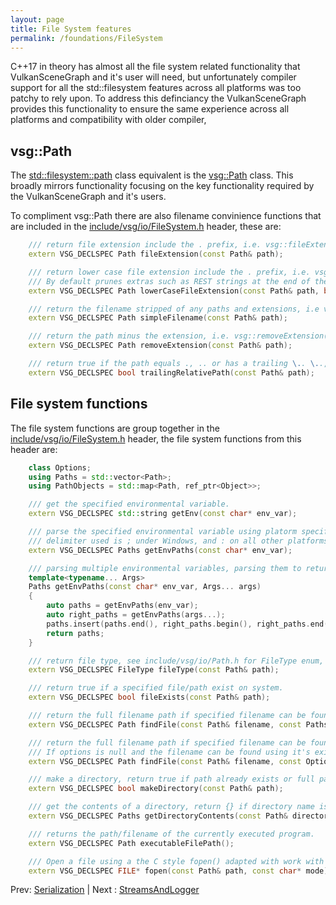 ```yaml
---
layout: page
title: File System features
permalink: /foundations/FileSystem
---
```


C++17 in theory has almost all the file system related functionality that VulkanSceneGraph and it's user will need, but unfortunately compiler support for all the std::filesystem features across all platforms was too patchy to rely upon.  To address this definciancy the VulkanSceneGraph provides this functionality to ensure the same experience across all platforms and compatibility with older compiler,

## vsg::Path

The [std::filesystem::path](https://en.cppreference.com/w/cpp/filesystem/path) class equivalent is the [vsg::Path](https://github.com/vsg-dev/VulkanSceneGraph/tree/master/include/vsg/io/Path.h#L24) class. This broadly mirrors functionality focusing on the key functionality required by the VulkanSceneGraph and it's users.

To compliment vsg::Path there are also filename convinience functions that are included in the [include/vsg/io/FileSystem.h](https://github.com/vsg-dev/VulkanSceneGraph/tree/master/include/vsg/io/FileSystem.h#L23) header, these are:

~~~ cpp
    /// return file extension include the . prefix, i.e. vsg::fileExtension("file.vsgt") returns .vsgt
    extern VSG_DECLSPEC Path fileExtension(const Path& path);

    /// return lower case file extension include the . prefix, i.e. vsg::fileExtension("file.VSGT") returns .vsgt
    /// By default prunes extras such as REST strings at the end of the extensions, uses ? as the deliminator for REST additions i.e. ".jpeg?g=42" becomes ".jpeg"
    extern VSG_DECLSPEC Path lowerCaseFileExtension(const Path& path, bool pruneExtras = true);

    /// return the filename stripped of any paths and extensions, i.e vsg::simpleFilname("path/file.vsgb") returns file
    extern VSG_DECLSPEC Path simpleFilename(const Path& path);

    /// return the path minus the extension, i.e. vsg::removeExtension("path/file.png") return path/file
    extern VSG_DECLSPEC Path removeExtension(const Path& path);

    /// return true if the path equals ., .. or has a trailing \.. \.., /.. or /....
    extern VSG_DECLSPEC bool trailingRelativePath(const Path& path);
~~~

## File system functions

The file system functions are group together in the [include/vsg/io/FileSystem.h](https://github.com/vsg-dev/VulkanSceneGraph/tree/master/include/vsg/io/FileSystem.h#L23) header, the file system functions from this header are:

~~~ cpp
    class Options;
    using Paths = std::vector<Path>;
    using PathObjects = std::map<Path, ref_ptr<Object>>;

    /// get the specified environmental variable.
    extern VSG_DECLSPEC std::string getEnv(const char* env_var);

    /// parse the specified environmental variable using platorm specific delimiter, returning list of Paths
    /// delimiter used is ; under Windows, and : on all other platforms.
    extern VSG_DECLSPEC Paths getEnvPaths(const char* env_var);

    /// parsing multiple environmental variables, parsing them to return a list of Paths.
    template<typename... Args>
    Paths getEnvPaths(const char* env_var, Args... args)
    {
        auto paths = getEnvPaths(env_var);
        auto right_paths = getEnvPaths(args...);
        paths.insert(paths.end(), right_paths.begin(), right_paths.end());
        return paths;
    }

    /// return file type, see include/vsg/io/Path.h for FileType enum,
    extern VSG_DECLSPEC FileType fileType(const Path& path);

    /// return true if a specified file/path exist on system.
    extern VSG_DECLSPEC bool fileExists(const Path& path);

    /// return the full filename path if specified filename can be found in the list of paths.
    extern VSG_DECLSPEC Path findFile(const Path& filename, const Paths& paths);

    /// return the full filename path if specified filename can be found in the options->paths list.
    /// If options is null and the filename can be found using it's existing path that filename is return, otherwise empty Path{} is returned.
    extern VSG_DECLSPEC Path findFile(const Path& filename, const Options* options);

    /// make a directory, return true if path already exists or full path has been created successfully, return false on failure.
    extern VSG_DECLSPEC bool makeDirectory(const Path& path);

    /// get the contents of a directory, return {} if directory name is not a directory
    extern VSG_DECLSPEC Paths getDirectoryContents(const Path& directoryName);

    /// returns the path/filename of the currently executed program.
    extern VSG_DECLSPEC Path executableFilePath();

    /// Open a file using a the C style fopen() adapted with work with the vsg::Path.
    extern VSG_DECLSPEC FILE* fopen(const Path& path, const char* mode);
~~~

Prev: [Serialization](Serialization.md) | Next : [StreamsAndLogger](StreamsAndLogger.md)

